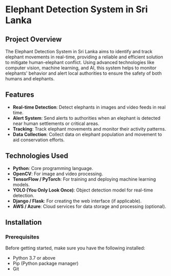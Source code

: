 # Elephant Detection System in Sri Lanka

## Project Overview
The Elephant Detection System in Sri Lanka aims to identify and track elephant movements in real-time, providing a reliable and efficient solution to mitigate human-elephant conflict. Using advanced technologies like computer vision, machine learning, and AI, this system helps to monitor elephants' behavior and alert local authorities to ensure the safety of both humans and elephants.

## Features
- **Real-time Detection**: Detect elephants in images and video feeds in real time.
- **Alert System**: Send alerts to authorities when an elephant is detected near human settlements or critical areas.
- **Tracking**: Track elephant movements and monitor their activity patterns.
- **Data Collection**: Collect data on elephant population and movement to aid conservation efforts.

## Technologies Used
- **Python**: Core programming language.
- **OpenCV**: For image and video processing.
- **TensorFlow / PyTorch**: For training and deploying machine learning models.
- **YOLO (You Only Look Once)**: Object detection model for real-time detection.
- **Django / Flask**: For creating the web interface (if applicable).
- **AWS / Azure**: Cloud services for data storage and processing (optional).

## Installation

### Prerequisites
Before getting started, make sure you have the following installed:
- Python 3.7 or above
- Pip (Python package manager)
- Git

